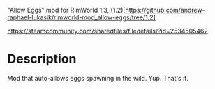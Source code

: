 "Allow Eggs" mod for RimWorld 1.3, (1.2)[https://github.com/andrew-raphael-lukasik/rimworld-mod_allow-eggs/tree/1.2]

https://steamcommunity.com/sharedfiles/filedetails/?id=2534505462

# Description
Mod that auto-allows eggs spawning in the wild. Yup. That's it.
